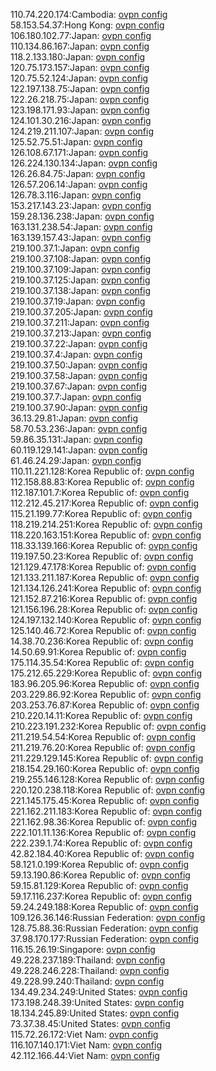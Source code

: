 110.74.220.174:Cambodia: [ovpn config](vpn/110_74_220_174.ovpn)  
58.153.54.37:Hong Kong: [ovpn config](vpn/58_153_54_37.ovpn)  
106.180.102.77:Japan: [ovpn config](vpn/106_180_102_77.ovpn)  
110.134.86.167:Japan: [ovpn config](vpn/110_134_86_167.ovpn)  
118.2.133.180:Japan: [ovpn config](vpn/118_2_133_180.ovpn)  
120.75.173.157:Japan: [ovpn config](vpn/120_75_173_157.ovpn)  
120.75.52.124:Japan: [ovpn config](vpn/120_75_52_124.ovpn)  
122.197.138.75:Japan: [ovpn config](vpn/122_197_138_75.ovpn)  
122.26.218.75:Japan: [ovpn config](vpn/122_26_218_75.ovpn)  
123.198.171.93:Japan: [ovpn config](vpn/123_198_171_93.ovpn)  
124.101.30.216:Japan: [ovpn config](vpn/124_101_30_216.ovpn)  
124.219.211.107:Japan: [ovpn config](vpn/124_219_211_107.ovpn)  
125.52.75.51:Japan: [ovpn config](vpn/125_52_75_51.ovpn)  
126.108.67.171:Japan: [ovpn config](vpn/126_108_67_171.ovpn)  
126.224.130.134:Japan: [ovpn config](vpn/126_224_130_134.ovpn)  
126.26.84.75:Japan: [ovpn config](vpn/126_26_84_75.ovpn)  
126.57.206.14:Japan: [ovpn config](vpn/126_57_206_14.ovpn)  
126.78.3.116:Japan: [ovpn config](vpn/126_78_3_116.ovpn)  
153.217.143.23:Japan: [ovpn config](vpn/153_217_143_23.ovpn)  
159.28.136.238:Japan: [ovpn config](vpn/159_28_136_238.ovpn)  
163.131.238.54:Japan: [ovpn config](vpn/163_131_238_54.ovpn)  
163.139.157.43:Japan: [ovpn config](vpn/163_139_157_43.ovpn)  
219.100.37.1:Japan: [ovpn config](vpn/219_100_37_1.ovpn)  
219.100.37.108:Japan: [ovpn config](vpn/219_100_37_108.ovpn)  
219.100.37.109:Japan: [ovpn config](vpn/219_100_37_109.ovpn)  
219.100.37.125:Japan: [ovpn config](vpn/219_100_37_125.ovpn)  
219.100.37.138:Japan: [ovpn config](vpn/219_100_37_138.ovpn)  
219.100.37.19:Japan: [ovpn config](vpn/219_100_37_19.ovpn)  
219.100.37.205:Japan: [ovpn config](vpn/219_100_37_205.ovpn)  
219.100.37.211:Japan: [ovpn config](vpn/219_100_37_211.ovpn)  
219.100.37.213:Japan: [ovpn config](vpn/219_100_37_213.ovpn)  
219.100.37.22:Japan: [ovpn config](vpn/219_100_37_22.ovpn)  
219.100.37.4:Japan: [ovpn config](vpn/219_100_37_4.ovpn)  
219.100.37.50:Japan: [ovpn config](vpn/219_100_37_50.ovpn)  
219.100.37.58:Japan: [ovpn config](vpn/219_100_37_58.ovpn)  
219.100.37.67:Japan: [ovpn config](vpn/219_100_37_67.ovpn)  
219.100.37.7:Japan: [ovpn config](vpn/219_100_37_7.ovpn)  
219.100.37.90:Japan: [ovpn config](vpn/219_100_37_90.ovpn)  
36.13.29.81:Japan: [ovpn config](vpn/36_13_29_81.ovpn)  
58.70.53.236:Japan: [ovpn config](vpn/58_70_53_236.ovpn)  
59.86.35.131:Japan: [ovpn config](vpn/59_86_35_131.ovpn)  
60.119.129.141:Japan: [ovpn config](vpn/60_119_129_141.ovpn)  
61.46.24.29:Japan: [ovpn config](vpn/61_46_24_29.ovpn)  
110.11.221.128:Korea Republic of: [ovpn config](vpn/110_11_221_128.ovpn)  
112.158.88.83:Korea Republic of: [ovpn config](vpn/112_158_88_83.ovpn)  
112.187.101.7:Korea Republic of: [ovpn config](vpn/112_187_101_7.ovpn)  
112.212.45.217:Korea Republic of: [ovpn config](vpn/112_212_45_217.ovpn)  
115.21.199.77:Korea Republic of: [ovpn config](vpn/115_21_199_77.ovpn)  
118.219.214.251:Korea Republic of: [ovpn config](vpn/118_219_214_251.ovpn)  
118.220.163.151:Korea Republic of: [ovpn config](vpn/118_220_163_151.ovpn)  
118.33.139.166:Korea Republic of: [ovpn config](vpn/118_33_139_166.ovpn)  
119.197.50.23:Korea Republic of: [ovpn config](vpn/119_197_50_23.ovpn)  
121.129.47.178:Korea Republic of: [ovpn config](vpn/121_129_47_178.ovpn)  
121.133.211.187:Korea Republic of: [ovpn config](vpn/121_133_211_187.ovpn)  
121.134.126.241:Korea Republic of: [ovpn config](vpn/121_134_126_241.ovpn)  
121.152.87.216:Korea Republic of: [ovpn config](vpn/121_152_87_216.ovpn)  
121.156.196.28:Korea Republic of: [ovpn config](vpn/121_156_196_28.ovpn)  
124.197.132.140:Korea Republic of: [ovpn config](vpn/124_197_132_140.ovpn)  
125.140.46.72:Korea Republic of: [ovpn config](vpn/125_140_46_72.ovpn)  
14.38.70.236:Korea Republic of: [ovpn config](vpn/14_38_70_236.ovpn)  
14.50.69.91:Korea Republic of: [ovpn config](vpn/14_50_69_91.ovpn)  
175.114.35.54:Korea Republic of: [ovpn config](vpn/175_114_35_54.ovpn)  
175.212.65.229:Korea Republic of: [ovpn config](vpn/175_212_65_229.ovpn)  
183.96.205.96:Korea Republic of: [ovpn config](vpn/183_96_205_96.ovpn)  
203.229.86.92:Korea Republic of: [ovpn config](vpn/203_229_86_92.ovpn)  
203.253.76.87:Korea Republic of: [ovpn config](vpn/203_253_76_87.ovpn)  
210.220.14.11:Korea Republic of: [ovpn config](vpn/210_220_14_11.ovpn)  
210.223.191.232:Korea Republic of: [ovpn config](vpn/210_223_191_232.ovpn)  
211.219.54.54:Korea Republic of: [ovpn config](vpn/211_219_54_54.ovpn)  
211.219.76.20:Korea Republic of: [ovpn config](vpn/211_219_76_20.ovpn)  
211.229.129.145:Korea Republic of: [ovpn config](vpn/211_229_129_145.ovpn)  
218.154.29.160:Korea Republic of: [ovpn config](vpn/218_154_29_160.ovpn)  
219.255.146.128:Korea Republic of: [ovpn config](vpn/219_255_146_128.ovpn)  
220.120.238.118:Korea Republic of: [ovpn config](vpn/220_120_238_118.ovpn)  
221.145.175.45:Korea Republic of: [ovpn config](vpn/221_145_175_45.ovpn)  
221.162.211.183:Korea Republic of: [ovpn config](vpn/221_162_211_183.ovpn)  
221.162.98.36:Korea Republic of: [ovpn config](vpn/221_162_98_36.ovpn)  
222.101.11.136:Korea Republic of: [ovpn config](vpn/222_101_11_136.ovpn)  
222.239.1.74:Korea Republic of: [ovpn config](vpn/222_239_1_74.ovpn)  
42.82.184.40:Korea Republic of: [ovpn config](vpn/42_82_184_40.ovpn)  
58.121.0.199:Korea Republic of: [ovpn config](vpn/58_121_0_199.ovpn)  
59.13.190.86:Korea Republic of: [ovpn config](vpn/59_13_190_86.ovpn)  
59.15.81.129:Korea Republic of: [ovpn config](vpn/59_15_81_129.ovpn)  
59.17.116.237:Korea Republic of: [ovpn config](vpn/59_17_116_237.ovpn)  
59.24.249.188:Korea Republic of: [ovpn config](vpn/59_24_249_188.ovpn)  
109.126.36.146:Russian Federation: [ovpn config](vpn/109_126_36_146.ovpn)  
128.75.88.36:Russian Federation: [ovpn config](vpn/128_75_88_36.ovpn)  
37.98.170.177:Russian Federation: [ovpn config](vpn/37_98_170_177.ovpn)  
116.15.26.19:Singapore: [ovpn config](vpn/116_15_26_19.ovpn)  
49.228.237.189:Thailand: [ovpn config](vpn/49_228_237_189.ovpn)  
49.228.246.228:Thailand: [ovpn config](vpn/49_228_246_228.ovpn)  
49.228.99.240:Thailand: [ovpn config](vpn/49_228_99_240.ovpn)  
134.49.234.249:United States: [ovpn config](vpn/134_49_234_249.ovpn)  
173.198.248.39:United States: [ovpn config](vpn/173_198_248_39.ovpn)  
18.134.245.89:United States: [ovpn config](vpn/18_134_245_89.ovpn)  
73.37.38.45:United States: [ovpn config](vpn/73_37_38_45.ovpn)  
115.72.26.172:Viet Nam: [ovpn config](vpn/115_72_26_172.ovpn)  
116.107.140.171:Viet Nam: [ovpn config](vpn/116_107_140_171.ovpn)  
42.112.166.44:Viet Nam: [ovpn config](vpn/42_112_166_44.ovpn)  
